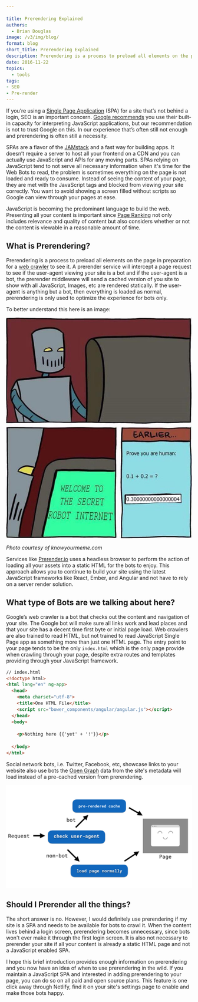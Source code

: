 ```yaml
---

title: Prerendering Explained
authors:
  - Brian Douglas
image: /v3/img/blog/
format: blog
short_title: Prerendering Explained
description: Prerendering is a process to preload all elements on the page in preparation for a web crawler to see it. This is very important tool for Single Page JavaScript applications where SEO is needed.
date: 2016-11-22
topics:
  - tools
tags:
- SEO
- Pre-render
---
```

If you’re using a [Single Page Application](http://adamsilver.io/articles/the-disadvantages-of-single-page-applications/) (SPA) for a site that’s not behind a login, SEO is an important concern. [Google recommends](https://webmasters.googleblog.com/2015/10/deprecating-our-ajax-crawling-scheme.html) you use their built-in capacity for interpreting JavaScript applications, but our recommendation is not to trust Google on this. In our experience that’s often still not enough and prerendering is often still a necessity.

SPAs are a flavor of the [JAMstack](https://jamstack.org/) and a fast way for building apps. It doesn’t require a server to host all your frontend on a CDN and you can actually use JavaScript and APIs for any moving parts. SPAs relying on JavaScript tend to not serve all necessary information when it's time for the Web Bots to read, the problem is sometimes everything on the page is not loaded and ready to consume. Instead of seeing the content of your page, they are met with the JavaScript tags and blocked from viewing your site correctly. You want to avoid showing a screen filled without scripts so Google can view through your pages at ease.

JavaScript is becoming the predominant language to build the web. Presenting all your content is important since [Page Ranking](http://pr.efactory.de/e-pagerank-algorithm.shtml) not only includes relevance and quality of content but also considers whether or not the content is viewable in a reasonable amount of time.

## What is Prerendering?

Prerendering is a process to preload all elements on the page in preparation for a [web crawler](http://www.googleguide.com/google_works.html) to see it. A prerender service will intercept a page request to see if the user-agent viewing your site is a bot and if the user-agent is a bot, the prerender middleware will send a cached version of you site to show with all JavaScript, Images, etc are rendered statically. If the user-agent is anything but a bot, then everything is loaded as normal, prerendering is only used to optimize the experience for bots only.

To better understand this here is an image:

![robot-example-meme](/v3/img/blog/prerender-robot.jpg)

*Photo courtesy of knowyourmeme.com*

Services like [Prerender.io](https://prerender.io/) uses a headless browser to perform the action of loading all your assets into a static HTML for the bots to enjoy. This approach allows you to continue to build your site using the latest JavaScript frameworks like React, Ember, and Angular and not have to rely on a server render solution.

## What type of Bots are we talking about here?
Google’s web crawler is a bot that checks out the content and navigation of your site. The Google bot will make sure all links work and lead places and that your site has a decent time first byte or initial page load. Web crawlers are also trained to read HTML, but not trained to read JavaScript Single Page app as something more than just one HTML page. The entry point to your page tends to be the only `index.html` which is the only page provide when crawling through your page, despite extra routes and templates providing through your JavaScript framework.

```html
// index.html
<!doctype html>
<html lang="en" ng-app>
  <head>
    <meta charset="utf-8">
    <title>One HTML File</title>
    <script src="bower_components/angular/angular.js"></script>
  </head>
  <body>

    <p>Nothing here {{'yet' + '!'}}</p>

  </body>
</html>
```

Social network bots, i.e. Twitter, Facebook, etc, showcase links to your website also use bots the [Open Graph](http://ogp.me/) data from the site's metadata will load instead of a pre-cached version from prerendering.

![prerender example](/v3/img/blog/prerender-example.png)

## Should I Prerender all the things?

The short answer is no. However, I would definitely use prerendering if my site is a SPA and needs to be available for bots to crawl it. When the content lives behind a login screen, prerendering becomes unnecessary, since bots won't ever make it through the first login screen. It is also not necessary to prerender your site if all your content is already a static HTML page and not a JavaScript enabled SPA.

I hope this brief introduction provides enough information on prerendering and you now have an idea of when to use prerendering in the wild. If you maintain a JavaScript SPA and interested in adding prerendering to your page, you can do so on all paid and open source plans. This feature is one click away through Netlify, find it on your site's settings page to enable and make those bots happy.
